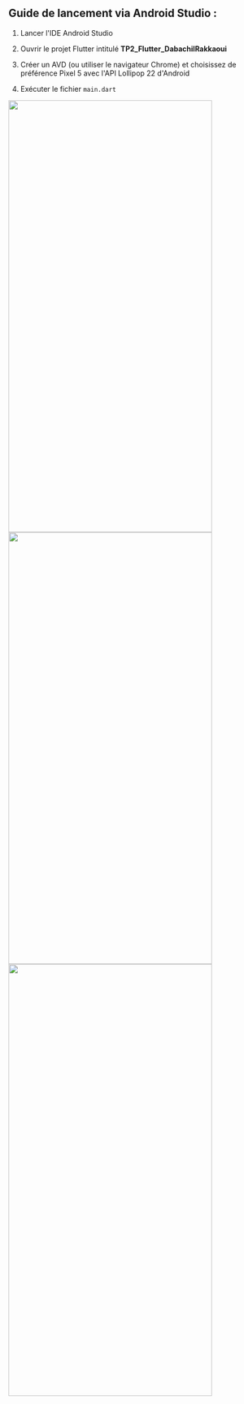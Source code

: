 Guide de lancement via Android Studio :
-----------------------------------------

1. Lancer l'IDE Android Studio

2. Ouvrir le projet Flutter intitulé <b>TP2_Flutter_DabachilRakkaoui</b> 

3. Créer un AVD (ou utiliser le navigateur Chrome) et choisissez de préférence Pixel 5 avec l'API Lollipop 22 d'Android

4. Exécuter le fichier `main.dart` 

<div class="row">
  <div class="column">
    <img src="./Exercice1.gif?raw=true" width="400" height="850">
  </div>
  <div class="column">
    <img src="./Exercice2.gif?raw=true" width="400" height="850">
  </div>
  <div class="column">
    <img src="./WeatherApp.gif?raw=true" width="400" height="850">
  </div>
</div>
